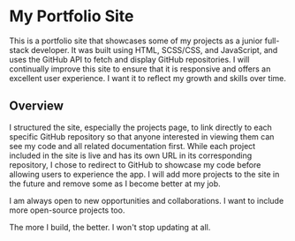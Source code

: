 # My Portfolio Site

This is a portfolio site that showcases some of my projects as a junior full-stack developer. It was built using HTML, SCSS/CSS, and JavaScript, and uses the GitHub API to fetch and display GitHub repositories. I will continually improve this site to ensure that it is responsive and offers an excellent user experience. I want it to reflect my growth and skills over time.

## Overview

I structured the site, especially the projects page, to link directly to each specific GitHub repository so that anyone interested in viewing them can see my code and all related documentation first. While each project included in the site is live and has its own URL in its corresponding repository, I chose to redirect to GitHub to showcase my code before allowing users to experience the app. I will add more projects to the site in the future and remove some as I become better at my job.

I am always open to new opportunities and collaborations. I want to include more open-source projects too. 

The more I build, the better. I won't stop updating at all.
